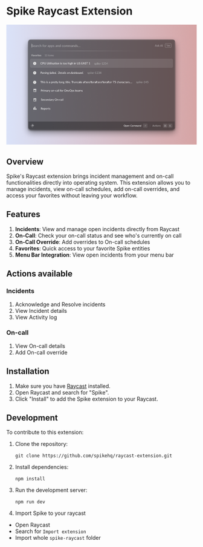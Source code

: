 # Spike Raycast Extension

![Extension](./assets/README.png)

## Overview

Spike's Raycast extension brings incident management and on-call functionalities directly into operating system. This extension allows you to manage incidents, view on-call schedules, add on-call overrides, and access your favorites without leaving your workflow.

## Features

1. **Incidents**: View and manage open incidents directly from Raycast
2. **On-Call**: Check your on-call status and see who's currently on call
3. **On-Call Override**: Add overrides to On-call schedules
4. **Favorites**: Quick access to your favorite Spike entities
5. **Menu Bar Integration**: View open incidents from your menu bar

## Actions available

### Incidents

1. Acknowledge and Resolve incidents
2. View Incident details
3. View Activity log

### On-call

1. View On-call details
2. Add On-call override

## Installation

1. Make sure you have [Raycast](https://raycast.com/) installed.
2. Open Raycast and search for "Spike".
3. Click "Install" to add the Spike extension to your Raycast.

## Development
To contribute to this extension:

1. Clone the repository:
   ```
   git clone https://github.com/spikehq/raycast-extension.git
   ```
2. Install dependencies:
   ```
   npm install
   ```
3. Run the development server:
   ```
   npm run dev
   ```
4. Import Spike to your raycast

- Open Raycast
- Search for `Import extension`
- Import whole `spike-raycast` folder
